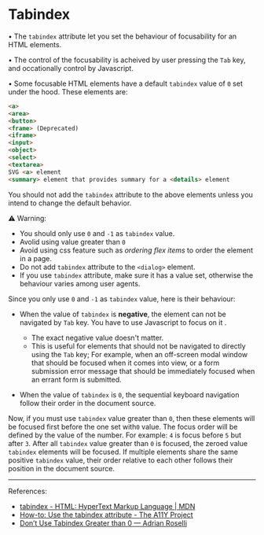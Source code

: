 # Tabindex

• The `tabindex` attribute let you set the behaviour of focusability for an HTML elements. 

• The control of the focusability is acheived by user pressing the `Tab` key, and occationally control by Javascript.

• Some focusable HTML elements have a default `tabindex` value of `0` set under the hood. These elements are:

```html
<a>
<area>
<button>
<frame> (Deprecated)
<iframe>
<input>
<object>
<select>
<textarea>
SVG <a> element
<summary> element that provides summary for a <details> element
```
You should not add the `tabindex` attribute to the above elements unless you intend to change the default behavior.


:warning: Warning: 

- You should only use `0` and `-1` as `tabindex` value.
- Avolid using value greater than `0`
- Avoid using css feature such as *ordering flex items* to order the element in a page. 
- Do not add `tabindex` attribute to the `<dialog>` element.
- If you use `tabindex` attribute, make sure it has a value set, otherwise the behaviour varies among user agents.

Since you only use `0` and `-1` as `tabindex` value, here is their behaviour:

- When the value of `tabindex` is **negative**, the element can not be navigated by `Tab` key. You have to use Javascript to focus on it .
  - The exact negative value doesn't matter.
  - This is useful for elements that should not be navigated to directly using the `Tab` key;  For example, when an off-screen modal window that should be focused when it comes into view, or a form submission error message that should be immediately focused when an errant form is submitted.

- When the value of `tabindex` is `0`, the sequential keyboard navigation follow their order in the document source. 

Now, if you must use `tabindex` value greater than `0`, then these elements will be focused first before the one set with`0` value.  The focus order will be defined by the value of the number. For example: `4` is focus before `5` but after `3`.  After all `tabindex` value greater than `0` is focused, the zeroed value `tabindex` elements will be focused. If multiple elements share the same positive `tabindex` value, their order relative to each other follows their position in the document source.



---

References:

- [tabindex - HTML: HyperText Markup Language | MDN](https://developer.mozilla.org/en-US/docs/Web/HTML/Global_attributes/tabindex) 
- [How-to: Use the tabindex attribute - The A11Y Project](https://www.a11yproject.com/posts/how-to-use-the-tabindex-attribute/) 
- [Don’t Use Tabindex Greater than 0 — Adrian Roselli](https://adrianroselli.com/2014/11/dont-use-tabindex-greater-than-0.html) 
